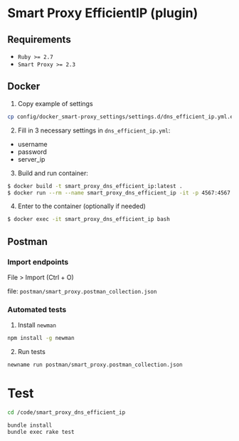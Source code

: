 # Smart Proxy EfficientIP (plugin)

## Requirements
- `Ruby >= 2.7`
- `Smart Proxy >= 2.3`

## Docker

1. Copy example of settings
```bash
cp config/docker_smart-proxy_settings/settings.d/dns_efficient_ip.yml.example config/docker_smart-proxy_settings/settings.d/dns_efficient_ip.yml
```
2. Fill in 3 necessary settings in `dns_efficient_ip.yml`:
- username
- password
- server_ip

3. Build and run container:

```bash
$ docker build -t smart_proxy_dns_efficient_ip:latest .
$ docker run --rm --name smart_proxy_dns_efficient_ip -it -p 4567:4567 smart_proxy_dns_efficient_ip:latest
```

4. Enter to the container (optionally if needed)
```bash
$ docker exec -it smart_proxy_dns_efficient_ip bash
```

## Postman

### Import endpoints
File > Import (Ctrl + O)

file: `postman/smart_proxy.postman_collection.json`

### Automated tests

1. Install `newman`
```bash
npm install -g newman
```
2. Run tests
```bash
newname run postman/smart_proxy.postman_collection.json
```

# Test

```bash
cd /code/smart_proxy_dns_efficient_ip

bundle install
bundle exec rake test
```

